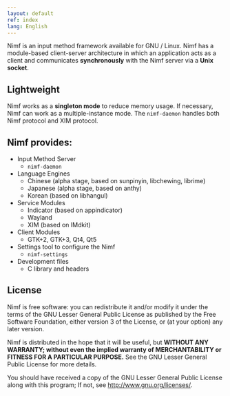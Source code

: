 ```yaml
---
layout: default
ref: index
lang: English
---
```


Nimf is an input method framework available for GNU / Linux. Nimf has a
module-based client-server architecture in which an application acts as a
client and communicates **synchronously** with the Nimf server via a
**Unix socket**.

## Lightweight

Nimf works as a **singleton mode** to reduce memory usage.
If necessary, Nimf can work as a multiple-instance mode.
The `nimf-daemon` handles both Nimf protocol and XIM protocol.

## Nimf provides:

* Input Method Server
  * `nimf-daemon`
* Language Engines
  * Chinese (alpha stage, based on sunpinyin, libchewing, librime)
  * Japanese (alpha stage, based on anthy)
  * Korean (based on libhangul)
* Service Modules
  * Indicator (based on appindicator)
  * Wayland
  * XIM (based on IMdkit)
* Client Modules
  * GTK+2, GTK+3, Qt4, Qt5
* Settings tool to configure the Nimf
  * `nimf-settings`
* Development files
  * C library and headers

## License

Nimf is free software: you can redistribute it and/or modify it
under the terms of the GNU Lesser General Public License as published
by the Free Software Foundation, either version 3 of the License, or
(at your option) any later version.

Nimf is distributed in the hope that it will be useful, but
**WITHOUT ANY WARRANTY; without even the implied warranty of
MERCHANTABILITY or FITNESS FOR A PARTICULAR PURPOSE.**
See the GNU Lesser General Public License for more details.

You should have received a copy of the GNU Lesser General Public License
along with this program;  If not, see <http://www.gnu.org/licenses/>.

